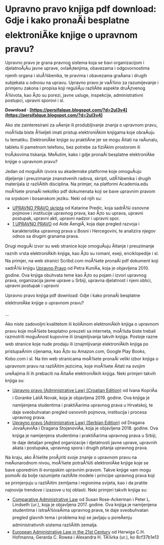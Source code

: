 
 
# Upravno pravo knjiga pdf download: Gdje i kako pronaÄi besplatne elektroniÄke knjige o upravnom pravu?
 
Upravno pravo je grana pravnog sistema koja se bavi organizacijom i djelatnoÅ¡Äu javne uprave, ovlaÅ¡tenjima, obavezama i odgovornostima njenih organa i sluÅ¾benika, te pravima i obavezama graÄana i drugih subjekata u odnosu na upravu. Upravno pravo je vaÅ¾no za razumijevanje i primjenu zakona i propisa koji reguliÅ¡u razliÄite aspekte druÅ¡tvenog Å¾ivota, kao Å¡to su porezi, javne usluge, inspekcije, administrativni postupci, upravni sporovi i sl.
 
**Download · [https://persifalque.blogspot.com/?d=2uI3v4](https://persifalque.blogspot.com/?d=2uI3v4)**


 
Ako ste zainteresirani za uÄenje ili produbljivanje znanja o upravnom pravu, moÅ¾da biste Å¾eljeli imati pristup elektroniÄkim knjigama koje obraÄuju tu tematiku. ElektroniÄke knjige su praktiÄne jer se mogu Äitati na raÄunalu, tabletu ili pametnom telefonu, bez potrebe za fiziÄkim prostorom ili troÅ¡kovima tiskanja. MeÄutim, kako i gdje pronaÄi besplatne elektroniÄke knjige o upravnom pravu?
 
Jedan od moguÄih izvora su akademske platforme koje omoguÄuju dijeljenje i preuzimanje znanstvenih radova, skripti, udÅ¾benika i drugih materijala iz razliÄitih disciplina. Na primjer, na platformi Academia.edu moÅ¾ete pronaÄi nekoliko pdf dokumenata koji se bave upravnim pravom na srpskom i bosanskom jeziku. Neki od njih su:
 
- [UPRAVNO PRAVO skripta](https://www.academia.edu/22858941/UPRAVNO_PRAVO_skripta) od Katarine Predic, koja sadrÅ¾i osnovne pojmove i institucije upravnog prava, kao Å¡to su uprava, upravni postupak, upravni akti, upravni nadzor i upravni spor.
- [1 UPRAVNO PRAVO](https://www.academia.edu/6762507/1_UPRAVNO_PRAVO) od Aide ÄengiÄ, koja daje pregled razvoja i karakteristika upravnog prava u Bosni i Hercegovini, te analizira njegov odnos sa drugim granama prava.

Drugi moguÄi izvor su web stranice koje omoguÄuju Äitanje i preuzimanje raznih vrsta elektroniÄkih knjiga, kao Å¡to su romani, eseji, enciklopedije i sl. Na primjer, na web stranici Scribd.com moÅ¾ete pronaÄi pdf dokument koji sadrÅ¾i knjigu [Upravno Pravo](https://www.scribd.com/doc/301988385/Upravno-Pravo-Petar-Kunic-2010) od Petra KuniÄa, koja je objavljena 2010. godine. Ova knjiga obuhvata teme kao Å¡to su pojam i izvori upravnog prava, organizacija javne uprave u Srbiji, upravna djelatnost i njeni oblici, upravni postupak i upravni

Upravno pravo knjiga pdf download: Gdje i kako pronaÄi besplatne elektroniÄke knjige o upravnom pravu?
 
...
 
Ako niste zadovoljni kvalitetom ili koliÄinom elektroniÄkih knjiga o upravnom pravu koje moÅ¾ete besplatno preuzeti sa interneta, moÅ¾da biste trebali razmotriti moguÄnost kupovine ili iznajmljivanja takvih knjiga. Postoje razne web stranice koje nude prodaju ili iznajmljivanje elektroniÄkih knjiga po pristupaÄnim cijenama, kao Å¡to su Amazon.com, Google Play Books, Kobo.com i sl. Na tim web stranicama moÅ¾ete pronaÄi veliki izbor knjiga o upravnom pravu na razliÄitim jezicima, koje moÅ¾ete Äitati na svojim ureÄajima ili ih prebaciti na ÄitaÄe elektroniÄkih knjiga. Neki primjeri takvih knjiga su:

- [Upravno pravo (Administrative Law) (Croatian Edition)](https://www.amazon.com/Upravno-pravo-Administrative-Law-Croatian-ebook/dp/B07Z5FQZ2S) od Ivana KopriÄa i Goranke LaliÄ Novak, koja je objavljena 2019. godine. Ova knjiga je namijenjena studentima i praktiÄarima upravnog prava u Hrvatskoj, te daje sveobuhvatan pregled osnovnih pojmova, institucija i procesa upravnog prava.
- [Upravno pravo (Administrative Law) (Serbian Edition)](https://play.google.com/store/books/details?id=8w6oDwAAQBAJ) od Dragana JovaÅ¡eviÄa i Dragana StojanoviÄa, koja je objavljena 2018. godine. Ova knjiga je namijenjena studentima i praktiÄarima upravnog prava u Srbiji, te daje detaljan pregled organizacije i djelatnosti javne uprave, upravnih akata i postupaka, upravnog spora i drugih pitanja upravnog prava.

Na kraju, ako Å¾elite proÅ¡iriti svoje znanje o upravnom pravu na meÄunarodnom nivou, moÅ¾ete potraÅ¾iti elektroniÄke knjige koje se bave uporednim ili evropskim upravnim pravom. Takve knjige vam mogu pomoÄi da bolje razumijete razliÄite modele i principe upravnog prava koji se primjenjuju u razliÄitim zemljama i regionima svijeta, kao i da pratite najnovije trendove i izazove u toj oblasti. Neki primjeri takvih knjiga su:

- [Comparative Administrative Law](https://www.kobo.com/us/en/ebook/comparative-administrative-law-1) od Susan Rose-Ackerman i Peter L. Lindseth (ur.), koja je objavljena 2017. godine. Ova knjiga je namijenjena studentima i istraÅ¾ivaÄima upravnog prava, te daje sveobuhvatan pregled glavnih tema i problema koji se javljaju u poreÄenju administrativnih sistema razliÄitih zemalja.
- [European Administrative Law in the 21st Century](https://www.amazon.com/European-Administrative-Law-21st-Century-ebook/dp/B01N0Z4ZDP) od Herwiga C.H. Hofmanna, Gerarda C. Rowea i Alexandra H. TÃ¼rka (ur.), ko 8cf37b1e13


